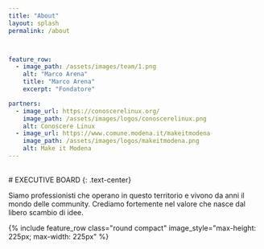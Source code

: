 ```yaml
---
title: "About"
layout: splash
permalink: /about



feature_row:
  - image_path: /assets/images/team/1.png
    alt: "Marco Arena"
    title: "Marco Arena"
    excerpt: "Fondatore"  

partners:
  - image_url: https://conoscerelinux.org/
    image_path: /assets/images/logos/conoscerelinux.png
    alt: Conoscere Linux
  - image_url: https://www.comune.modena.it/makeitmodena
    image_path: /assets/images/logos/makeitmodena.png
    alt: Make it Modena
---
```



<br />
# EXECUTIVE BOARD
{: .text-center}

Siamo professionisti che operano in questo territorio e vivono da anni il mondo delle community. Crediamo fortemente nel valore che nasce dal libero scambio di idee.

{% include feature_row class="round compact" image_style="max-height: 225px; max-width: 225px" %}